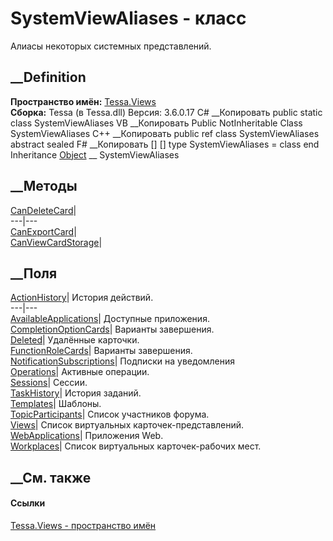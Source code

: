 # SystemViewAliases - класс
Алиасы некоторых системных представлений.
## __Definition
 **Пространство имён:** [Tessa.Views](N_Tessa_Views.htm)  
 **Сборка:** Tessa (в Tessa.dll) Версия: 3.6.0.17
C# __Копировать
     public static class SystemViewAliases
VB __Копировать
     Public NotInheritable Class SystemViewAliases
C++ __Копировать
     public ref class SystemViewAliases abstract sealed
F# __Копировать
     [<AbstractClassAttribute>]
    [<SealedAttribute>]
    type SystemViewAliases = class end
Inheritance
    [Object](https://learn.microsoft.com/dotnet/api/system.object) __ SystemViewAliases
##  __Методы
[CanDeleteCard](M_Tessa_Views_SystemViewAliases_CanDeleteCard.htm)|  
---|---  
[CanExportCard](M_Tessa_Views_SystemViewAliases_CanExportCard.htm)|  
[CanViewCardStorage](M_Tessa_Views_SystemViewAliases_CanViewCardStorage.htm)|  
## __Поля
[ActionHistory](F_Tessa_Views_SystemViewAliases_ActionHistory.htm)|  История
действий.  
---|---  
[AvailableApplications](F_Tessa_Views_SystemViewAliases_AvailableApplications.htm)|
Доступные приложения.  
[CompletionOptionCards](F_Tessa_Views_SystemViewAliases_CompletionOptionCards.htm)|
Варианты завершения.  
[Deleted](F_Tessa_Views_SystemViewAliases_Deleted.htm)|  Удалённые карточки.  
[FunctionRoleCards](F_Tessa_Views_SystemViewAliases_FunctionRoleCards.htm)|
Варианты завершения.  
[NotificationSubscriptions](F_Tessa_Views_SystemViewAliases_NotificationSubscriptions.htm)|
Подписки на уведомления  
[Operations](F_Tessa_Views_SystemViewAliases_Operations.htm)|  Активные
операции.  
[Sessions](F_Tessa_Views_SystemViewAliases_Sessions.htm)|  Сессии.  
[TaskHistory](F_Tessa_Views_SystemViewAliases_TaskHistory.htm)|  История
заданий.  
[Templates](F_Tessa_Views_SystemViewAliases_Templates.htm)|  Шаблоны.  
[TopicParticipants](F_Tessa_Views_SystemViewAliases_TopicParticipants.htm)|
Список участников форума.  
[Views](F_Tessa_Views_SystemViewAliases_Views.htm)|  Список виртуальных
карточек-представлений.  
[WebApplications](F_Tessa_Views_SystemViewAliases_WebApplications.htm)|
Приложения Web.  
[Workplaces](F_Tessa_Views_SystemViewAliases_Workplaces.htm)|  Список
виртуальных карточек-рабочих мест.  
## __См. также
#### Ссылки
[Tessa.Views - пространство имён](N_Tessa_Views.htm)
